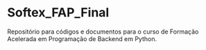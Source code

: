 # Softex_FAP_Final
Repositório para códigos e documentos para o curso de Formação Acelerada em Programação de Backend em Python.
